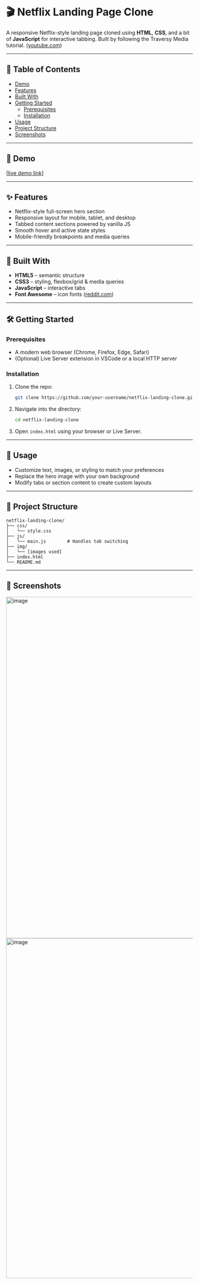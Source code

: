 # 🎬 Netflix Landing Page Clone

A responsive Netflix-style landing page cloned using **HTML**, **CSS**, and a bit of **JavaScript** for interactive tabbing. Built by following the Traversy Media tutorial. ([youtube.com][1])

---

## 🚀 Table of Contents

* [Demo](#demo)
* [Features](#features)
* [Built With](#built-with)
* [Getting Started](#getting-started)
  * [Prerequisites](#prerequisites)
  * [Installation](#installation)
* [Usage](#usage)
* [Project Structure](#project-structure)
* [Screenshots](#screenshots)

---

## 🎥 Demo

\[[live demo link](https://blah-bleh-hmm.github.io/netflix-homepage-clone/)]

---

## ✨ Features

* Netflix-style full-screen hero section
* Responsive layout for mobile, tablet, and desktop
* Tabbed content sections powered by vanilla JS
* Smooth hover and active state styles
* Mobile-friendly breakpoints and media queries

---

## 🧱 Built With

* **HTML5** – semantic structure
* **CSS3** – styling, flexbox/grid & media queries
* **JavaScript** – interactive tabs
* **Font Awesome** – icon fonts ([reddit.com][2])

---

## 🛠️ Getting Started

### Prerequisites

* A modern web browser (Chrome, Firefox, Edge, Safari)
* (Optional) Live Server extension in VSCode or a local HTTP server

### Installation

1. Clone the repo:

   ```bash
   git clone https://github.com/your-username/netflix-landing-clone.git
   ```
2. Navigate into the directory:

   ```bash
   cd netflix-landing-clone
   ```
3. Open `index.html` using your browser or Live Server.

---

## 🚧 Usage

* Customize text, images, or styling to match your preferences
* Replace the hero image with your own background
* Modify tabs or section content to create custom layouts

---

## 📁 Project Structure

```
netflix-landing-clone/
├── css/
│   └── style.css
├── js/
│   └── main.js        # Handles tab switching
├── img/
│   └── [images used]
├── index.html
└── README.md
```

---

## 📸 Screenshots

<img width="1919" height="919" alt="image" src="https://github.com/user-attachments/assets/3e595b9d-5ae8-4393-9f1b-48774a5a16f3" />
<img width="1917" height="915" alt="image" src="https://github.com/user-attachments/assets/3fafc516-bb81-4b1e-8cd3-23022cbb74ac" />



[1]: https://www.youtube.com/watch?v=P7t13SGytRk&utm_source=chatgpt.com "Build a Netflix Landing Page Clone with HTML, CSS & JS - YouTube"
[2]: https://www.reddit.com/r/learnprogramming/comments/12s75qi/ive_learned_html5_css3_and_js_but_im_lost/?utm_source=chatgpt.com "I've learned HTML5, CSS3, and JS but I'm lost. - Reddit"
